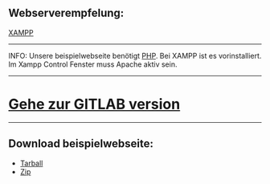 ## Webserverempfelung:
[XAMPP](https://www.apachefriends.org/de/)

---
INFO: Unsere beispielwebseite benötigt [PHP](https://secure.php.net/). Bei XAMPP ist es vorinstalliert. Im Xampp Control Fenster muss Apache aktiv sein.


---
# [Gehe zur GITLAB version](https://gitlab.com/Sharkbyteprojects/Beispiel-Webseite-DE)

---

## Download beispielwebseite:
- [Tarball](https://github.com/Sharkbyteprojects/Browserversion-anzeige-PHP-Example-Page-DE/archive/master.tar.gz)
- [Zip](https://github.com/Sharkbyteprojects/Browserversion-anzeige-PHP-Example-Page-DE/archive/master.zip)
